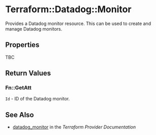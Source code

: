 # Terraform::Datadog::Monitor

Provides a Datadog monitor resource. This can be used to create and manage Datadog monitors.

## Properties

TBC

## Return Values

### Fn::GetAtt

`Id` - ID of the Datadog monitor.

## See Also

* [datadog_monitor](https://www.terraform.io/docs/providers/datadog/r/monitor.html) in the _Terraform Provider Documentation_